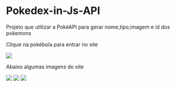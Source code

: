 # Pokedex-in-Js-API
Projeto que utilizar a PokéAPI para gerar nome,tipo,imagem e id dos pokemons
<p> Clique na pokébola para entrar no site</p>
<a href="https://gustavo-correia.github.io/Pokedex-in-Js-API/" target="blink"><img 
src="https://cdn.discordapp.com/attachments/838041895354761296/1005480989193142386/pngegg.png"></a>

<p> Abaixo algumas imagens do site</p>
<img src="https://cdn.discordapp.com/attachments/838041895354761296/1005479643538800660/unknown.png">
<img src="https://cdn.discordapp.com/attachments/838041895354761296/1005479880739266600/unknown.png">
<img src="https://cdn.discordapp.com/attachments/838041895354761296/1005479937500790895/unknown.png">
